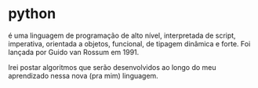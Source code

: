 # python 


é uma linguagem de programação de alto nível, interpretada de script, imperativa, orientada a objetos, funcional, de tipagem dinâmica e forte. Foi lançada por Guido van Rossum em 1991.

Irei postar algoritmos que serão desenvolvidos ao longo do meu aprendizado nessa nova (pra mim) linguagem. 
